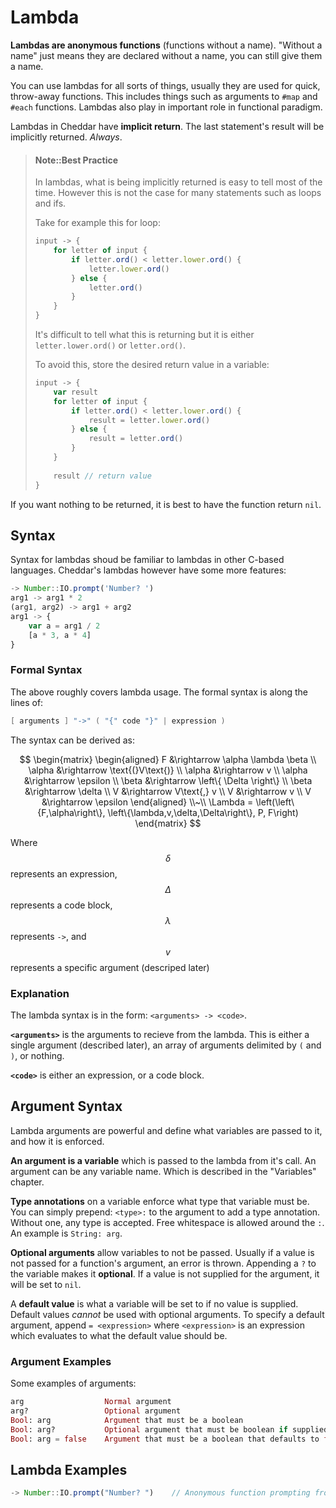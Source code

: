 # Lambda
**Lambdas are anonymous functions** (functions without a name). "Without a name" just means they are declared without a name, you can still give them a name.

You can use lambdas for all sorts of things, usually they are used for quick, throw-away functions. This includes things such as arguments to `#map` and `#each` functions. Lambdas also play in important role in functional paradigm.

Lambdas in Cheddar have **implicit return**. The last statement's result will be implicitly returned. _Always_. 

> #### Note::Best Practice
> In lambdas, what is being implicitly returned is easy to tell most of the time. 
> However this is not the case for many statements such as loops and ifs.
>
> Take for example this for loop:
>
> ```js
> input -> {
>     for letter of input {
>         if letter.ord() < letter.lower.ord() {
>             letter.lower.ord()
>         } else {
>             letter.ord()
>         }
>     }
> }
> ```
> It's difficult to tell what this is returning but it is either `letter.lower.ord()` or `letter.ord()`.
>
> To avoid this, store the desired return value in a variable:
> ```js
> input -> {
>     var result
>     for letter of input {
>         if letter.ord() < letter.lower.ord() {
>             result = letter.lower.ord()
>         } else {
>             result = letter.ord()
>         }
>     }
>     
>     result // return value
> }
> ```

If you want nothing to be returned, it is best to have the function return `nil`.

## Syntax
Syntax for lambdas shoud be familiar to lambdas in other C-based languages. Cheddar's lambdas however have some more features:

```js
-> Number::IO.prompt('Number? ')
arg1 -> arg1 * 2
(arg1, arg2) -> arg1 + arg2
arg1 -> {
    var a = arg1 / 2
    [a * 3, a * 4]
}
```

### Formal Syntax

The above roughly covers lambda usage. The formal syntax is along the lines of:

```c
[ arguments ] "->" ( "{" code "}" | expression )
```

The syntax can be derived as:

$$
\begin{matrix}
\begin{aligned}
F &\rightarrow \alpha \lambda \beta \\
\alpha &\rightarrow \text{(}V\text{)} \\
\alpha &\rightarrow v \\
\alpha &\rightarrow \epsilon \\
\beta &\rightarrow \left\{ \Delta \right\} \\
\beta &\rightarrow \delta \\
V &\rightarrow V\text{,} v \\
V &\rightarrow v \\
V &\rightarrow \epsilon
\end{aligned}
\\~\\
\Lambda = \left(\left\{F,\alpha\right\}, \left\{\lambda,v,\delta,\Delta\right\}, P, F\right)
\end{matrix}
$$

Where $$\delta$$ represents an expression, $$\Delta$$ represents a code block, $$\lambda$$ represents `->`, and $$v$$ represents a specific argument (descriped later)

### Explanation
The lambda syntax is in the form: `<arguments> -> <code>`.

**`<arguments>`** is the arguments to recieve from the lambda. This is either a single argument (described later), an array of arguments delimited by `(` and `)`, or nothing.

**`<code>`** is either an expression, or a code block.

## Argument Syntax
Lambda arguments are powerful and define what variables are passed to it, and how it is enforced. 

**An argument is a variable** which is passed to the lambda from it's call. An argument can be any variable name. Which is described in the "Variables" chapter.

**Type annotations** on a variable enforce what type that variable must be. You can simply prepend: `<type>:` to the argument to add a type annotation. Without one, any type is accepted. Free whitespace is allowed around the `:`. An example is `String: arg`.

**Optional arguments** allow variables to not be passed. Usually if a value is not passed for a function's argument, an error is thrown. Appending a `?` to the variable makes it **optional**. If a value is not supplied for the argument, it will be set to `nil`.

A **default value** is what a variable will be set to if no value is supplied. Default values _cannot_ be used with optional arguments. To specify a default argument, append `= <expression>` where `<expression>` is an expression which evaluates to what the default value should be.

### Argument Examples
Some examples of arguments:

```elixir
arg                  Normal argument
arg?                 Optional argument
Bool: arg            Argument that must be a boolean
Bool: arg?           Optional argument that must be boolean if supplied
Bool: arg = false    Argument that must be a boolean that defaults to false
```

## Lambda Examples

```js
-> Number::IO.prompt("Number? ")    // Anonymous function prompting from user
```
